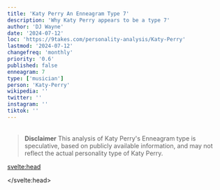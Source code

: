 ```yaml
---
title: 'Katy Perry An Enneagram Type 7'
description: 'Why Katy Perry appears to be a type 7'
author: 'DJ Wayne'
date: '2024-07-12'
loc: 'https://9takes.com/personality-analysis/Katy-Perry'
lastmod: '2024-07-12'
changefreq: 'monthly'
priority: '0.6'
published: false
enneagram: 7
type: ['musician']
person: 'Katy-Perry'
wikipedia: ''
twitter: ''
instagram: ''
tiktok: ''
---
```


<!--
    childhood and upbringing
    first big success
    style habits and quirks that relate to their personality type
    stressful moments in their life and how they handled them
    comfort- moments in their life where they are doing well and killing it
-->
<!-- // keywords:  -->

<script>
	// import  PopCard  from "$lib/components/atoms/PopCard.svelte";
import BlogPurpose from '$lib/components/blog/BlogPurpose.svelte'
</script>

<div
	style="display: flex;
    justify-content: center;
    margin: 1rem 0;
	"
>
	<!-- <PopCard
		image={`/types/7s/${'Katy-Perry'}.webp`}
		enneagramType={7}
		showIcon={false}
		displayText="Katy Perry"
		subtext=""
	/> -->
</div>

> **Disclaimer** This analysis of Katy Perry's Enneagram type is speculative, based on publicly available information, and may not reflect the actual personality type of Katy Perry.

<p class="firstLetter"></p>

<svelte:head>

<script type="application/ld+json">

</script>

</svelte:head>

<style lang="scss"></style>
